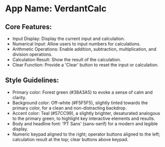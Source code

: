 # **App Name**: VerdantCalc

## Core Features:

- Input Display: Display the current input and calculation.
- Numerical Input: Allow users to input numbers for calculations.
- Arithmetic Operations: Enable addition, subtraction, multiplication, and division operations.
- Calculation Result: Show the result of the calculation.
- Clear Function: Provide a 'Clear' button to reset the input or calculation.

## Style Guidelines:

- Primary color: Forest green (#38A3A5) to evoke a sense of calm and clarity.
- Background color: Off-white (#F5F5F5), slightly tinted towards the primary color, for a clean and non-distracting backdrop.
- Accent color: Teal (#57CC99), a slightly brighter, desaturated analogous to the primary green, to highlight key interactive elements and results.
- Body and headline font: 'PT Sans' (sans-serif) for a modern and legible display.
- Numeric keypad aligned to the right; operator buttons aligned to the left; calculation result at the top; clear buttons above keypad.